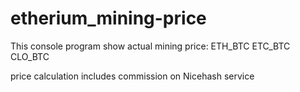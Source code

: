 # etherium_mining-price
This console program show actual mining price: 
ETH_BTC
ETC_BTC
CLO_BTC

price calculation includes commission on Nicehash service
